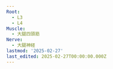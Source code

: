 ```yaml
---
Root:
  - L3
  - L4
Muscle:
  - 大腿四頭筋
Nerve:
  - 大腿神経
lastmod: '2025-02-27'
last_edited: 2025-02-27T00:00:00.000Z
---
```




